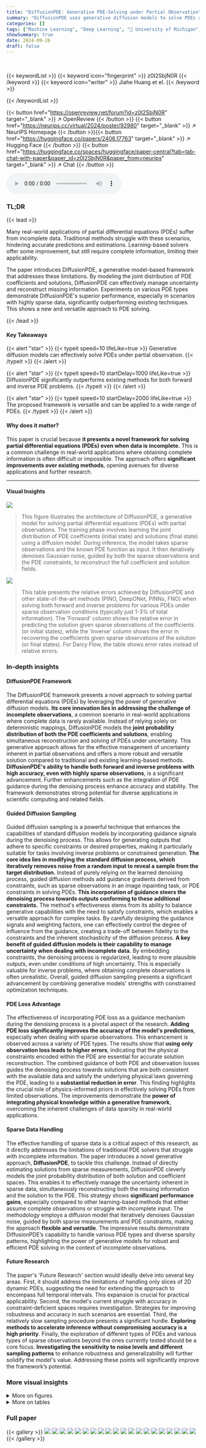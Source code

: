 ```yaml
---
title: "DiffusionPDE: Generative PDE-Solving under Partial Observation"
summary: "DiffusionPDE uses generative diffusion models to solve PDEs accurately, even with highly incomplete observations, outperforming state-of-the-art methods."
categories: []
tags: ["Machine Learning", "Deep Learning", "🏢 University of Michigan",]
showSummary: true
date: 2024-09-26
draft: false
---
```


<br>

{{< keywordList >}}
{{< keyword icon="fingerprint" >}} z0I2SbjN0R {{< /keyword >}}
{{< keyword icon="writer" >}} Jiahe Huang et el. {{< /keyword >}}
 
{{< /keywordList >}}

{{< button href="https://openreview.net/forum?id=z0I2SbjN0R" target="_blank" >}}
↗ OpenReview
{{< /button >}}
{{< button href="https://neurips.cc/virtual/2024/poster/92980" target="_blank" >}}
↗ NeurIPS Homepage
{{< /button >}}{{< button href="https://huggingface.co/papers/2406.17763" target="_blank" >}}
↗ Hugging Face
{{< /button >}}
{{< button href="https://huggingface.co/spaces/huggingface/paper-central?tab=tab-chat-with-paper&paper_id=z0I2SbjN0R&paper_from=neurips" target="_blank" >}}
↗ Chat
{{< /button >}}



<audio controls>
    <source src="https://ai-paper-reviewer.com/z0I2SbjN0R/podcast.wav" type="audio/wav">
    Your browser does not support the audio element.
</audio>


### TL;DR


{{< lead >}}

Many real-world applications of partial differential equations (PDEs) suffer from incomplete data. Traditional methods struggle with these scenarios, hindering accurate predictions and estimations.  Learning-based solvers offer some improvement, but still require complete information, limiting their applicability.



The paper introduces DiffusionPDE, a generative model-based framework that addresses these limitations. By modeling the joint distribution of PDE coefficients and solutions, DiffusionPDE can effectively manage uncertainty and reconstruct missing information.  Experiments on various PDE types demonstrate DiffusionPDE's superior performance, especially in scenarios with highly sparse data, significantly outperforming existing techniques.  This shows a new and versatile approach to PDE solving.

{{< /lead >}}


#### Key Takeaways

{{< alert "star" >}}
{{< typeit speed=10 lifeLike=true >}} Generative diffusion models can effectively solve PDEs under partial observation. {{< /typeit >}}
{{< /alert >}}

{{< alert "star" >}}
{{< typeit speed=10 startDelay=1000 lifeLike=true >}} DiffusionPDE significantly outperforms existing methods for both forward and inverse PDE problems. {{< /typeit >}}
{{< /alert >}}

{{< alert "star" >}}
{{< typeit speed=10 startDelay=2000 lifeLike=true >}} The proposed framework is versatile and can be applied to a wide range of PDEs. {{< /typeit >}}
{{< /alert >}}

#### Why does it matter?
This paper is crucial because **it presents a novel framework for solving partial differential equations (PDEs) even when data is incomplete.** This is a common challenge in real-world applications where obtaining complete information is often difficult or impossible. The approach offers **significant improvements over existing methods**, opening avenues for diverse applications and further research.

------
#### Visual Insights



![](https://ai-paper-reviewer.com/z0I2SbjN0R/figures_1_1.jpg)

> This figure illustrates the architecture of DiffusionPDE, a generative model for solving partial differential equations (PDEs) with partial observations.  The training phase involves learning the joint distribution of PDE coefficients (initial state) and solutions (final state) using a diffusion model. During inference, the model takes sparse observations and the known PDE function as input. It then iteratively denoises Gaussian noise, guided by both the sparse observations and the PDE constraints, to reconstruct the full coefficient and solution fields.





![](https://ai-paper-reviewer.com/z0I2SbjN0R/tables_6_1.jpg)

> This table presents the relative errors achieved by DiffusionPDE and other state-of-the-art methods (PINO, DeepONet, PINNs, FNO) when solving both forward and inverse problems for various PDEs under sparse observation conditions (typically just 1-3% of total information).  The 'Forward' column shows the relative error in predicting the solution given sparse observations of the coefficients (or initial states), while the 'Inverse' column shows the error in recovering the coefficients given sparse observations of the solution (or final states).  For Darcy Flow, the table shows error rates instead of relative errors.





### In-depth insights


#### DiffusionPDE Framework
The DiffusionPDE framework presents a novel approach to solving partial differential equations (PDEs) by leveraging the power of generative diffusion models.  **Its core innovation lies in addressing the challenge of incomplete observations**, a common scenario in real-world applications where complete data is rarely available.  Instead of relying solely on deterministic mappings, DiffusionPDE models the **joint probability distribution of both the PDE coefficients and solutions**, enabling simultaneous reconstruction and solving of PDEs under uncertainty.  This generative approach allows for the effective management of uncertainty inherent in partial observations and offers a more robust and versatile solution compared to traditional and existing learning-based methods. **DiffusionPDE's ability to handle both forward and inverse problems with high accuracy, even with highly sparse observations**, is a significant advancement.  Further enhancements such as the integration of PDE guidance during the denoising process enhance accuracy and stability.  The framework demonstrates strong potential for diverse applications in scientific computing and related fields.

#### Guided Diffusion Sampling
Guided diffusion sampling is a powerful technique that enhances the capabilities of standard diffusion models by incorporating guidance signals during the denoising process. This allows for generating outputs that adhere to specific constraints or desired properties, making it particularly suitable for tasks involving inverse problems or constrained generation. **The core idea lies in modifying the standard diffusion process, which iteratively removes noise from a random input to reveal a sample from the target distribution.** Instead of purely relying on the learned denoising process, guided diffusion methods add guidance gradients derived from constraints, such as sparse observations in an image inpainting task, or PDE constraints in solving PDEs. **This incorporation of guidance steers the denoising process towards outputs conforming to these additional constraints.** The method's effectiveness stems from its ability to balance generative capabilities with the need to satisfy constraints, which enables a versatile approach for complex tasks. By carefully designing the guidance signals and weighting factors, one can effectively control the degree of influence from the guidance, creating a trade-off between fidelity to the constraints and the inherent stochasticity of the diffusion process.  **A key benefit of guided diffusion models is their capability to manage uncertainty when dealing with incomplete data.** By embedding constraints, the denoising process is regularized, leading to more plausible outputs, even under conditions of high uncertainty. This is especially valuable for inverse problems, where obtaining complete observations is often unrealistic. Overall, guided diffusion sampling presents a significant advancement by combining generative models' strengths with constrained optimization techniques.

#### PDE Loss Advantage
The effectiveness of incorporating PDE loss as a guidance mechanism during the denoising process is a pivotal aspect of the research.  **Adding PDE loss significantly improves the accuracy of the model's predictions**, especially when dealing with sparse observations.  This enhancement is observed across a variety of PDE types. The results show that **using only observation loss leads to higher errors**, indicating that the physical constraints encoded within the PDE are essential for accurate solution reconstruction.  The combined guidance of both PDE and observation losses guides the denoising process towards solutions that are both consistent with the available data and satisfy the underlying physical laws governing the PDE, leading to a **substantial reduction in error**. This finding highlights the crucial role of physics-informed priors in effectively solving PDEs from limited observations.  The improvements demonstrate the **power of integrating physical knowledge within a generative framework**, overcoming the inherent challenges of data sparsity in real-world applications.

#### Sparse Data Handling
The effective handling of sparse data is a critical aspect of this research, as it directly addresses the limitations of traditional PDE solvers that struggle with incomplete information.  The paper introduces a novel generative approach, **DiffusionPDE**, to tackle this challenge.  Instead of directly estimating solutions from sparse measurements, DiffusionPDE cleverly models the joint probability distribution of both solution and coefficient spaces. This enables it to effectively manage the uncertainty inherent in sparse data, simultaneously reconstructing both the missing information and the solution to the PDE.  This strategy shows **significant performance gains**, especially compared to other learning-based methods that either assume complete observations or struggle with incomplete input.  The methodology employs a diffusion model that iteratively denoises Gaussian noise, guided by both sparse measurements and PDE constraints, making the approach **flexible and versatile**.  The impressive results demonstrate DiffusionPDE’s capability to handle various PDE types and diverse sparsity patterns, highlighting the power of generative models for robust and efficient PDE solving in the context of incomplete observations.

#### Future Research
The paper's 'Future Research' section would ideally delve into several key areas.  First, it should address the limitations of handling only slices of 2D dynamic PDEs, suggesting the need for extending the approach to encompass full temporal intervals.  This expansion is crucial for practical applicability.  Second, the model's current struggle with accuracy in constraint-deficient spaces requires investigation.  Strategies for improving robustness and accuracy in such scenarios are essential.  Third, the relatively slow sampling procedure presents a significant hurdle.  **Exploring methods to accelerate inference without compromising accuracy is a high priority**.  Finally, the exploration of different types of PDEs and various types of sparse observations beyond the ones currently tested should be a core focus.  **Investigating the sensitivity to noise levels and different sampling patterns** to enhance robustness and generalizability will further solidify the model's value. Addressing these points will significantly improve the framework’s potential.


### More visual insights

<details>
<summary>More on figures
</summary>


![](https://ai-paper-reviewer.com/z0I2SbjN0R/figures_4_1.jpg)

> This figure demonstrates the ability of DiffusionPDE to recover both the coefficient and solution of a PDE from sparse observations.  It shows three scenarios: sparse observations on the coefficient only, sparse observations on the solution only, and sparse observations on both. Each scenario displays the ground truth coefficient and solution, the corresponding recovered coefficient and solution by DiffusionPDE, and the location of the sparse observations. The error rates (or relative errors) for the recovered data are provided for each scenario. The result demonstrates the versatility of the method, as it can successfully reconstruct the PDE regardless of where the observations come from.


![](https://ai-paper-reviewer.com/z0I2SbjN0R/figures_5_1.jpg)

> This figure visualizes the results of applying DiffusionPDE to three different types of PDEs: Darcy Flow, Poisson equation, and Helmholtz equation.  For each PDE, it shows the ground truth coefficients and solutions alongside the results obtained using DiffusionPDE guided by observation loss only and those obtained using DiffusionPDE guided by both observation and PDE loss. The absolute errors for both coefficients and solutions are also shown in heatmap visualizations, making it clear how the combined use of observation and PDE loss leads to significantly improved accuracy.


![](https://ai-paper-reviewer.com/z0I2SbjN0R/figures_7_1.jpg)

> This figure compares the performance of DiffusionPDE against other state-of-the-art neural PDE solvers (DeepONet, PINO, FNO, PINNs) on three different PDE problems: forward and inverse Navier-Stokes and Burgers' equation.  The key takeaway is that DiffusionPDE significantly outperforms the baselines, especially when dealing with sparse observations. While the baselines struggle with even moderately sparse data, DiffusionPDE accurately reconstructs solutions with only a small percentage of observations, showcasing its robustness and effectiveness in handling real-world scenarios where full information is rarely available.


![](https://ai-paper-reviewer.com/z0I2SbjN0R/figures_8_1.jpg)

> This figure compares the performance of GraphPDE and DiffusionPDE in solving the inverse problem of the bounded Navier-Stokes equation.  Both methods are given boundary conditions and 1% of the final vorticity field as input, and are tasked with reconstructing the initial vorticity field.  The figure highlights that DiffusionPDE significantly outperforms GraphPDE in accuracy, with a relative error of 2.7% compared to GraphPDE's 12.0%.  The visual representation demonstrates that while GraphPDE recovers the overall shape, it struggles with fine details, particularly around the cylinder. DiffusionPDE produces a much more accurate and detailed reconstruction.


![](https://ai-paper-reviewer.com/z0I2SbjN0R/figures_9_1.jpg)

> This figure compares the performance of DiffusionPDE and a standard diffusion model with classifier-free guidance (CFG) on the unbounded Navier-Stokes equation.  Both methods were given 500 sparse observations (3% of the total data) for solving both the forward and inverse problems.  The results demonstrate that DiffusionPDE achieves significantly lower relative errors in both cases, highlighting its superior accuracy for solving PDEs with partial observations.


![](https://ai-paper-reviewer.com/z0I2SbjN0R/figures_9_2.jpg)

> This figure compares the performance of DiffusionPDE against two other methods (Shu et al. and OFormer) on the unbounded Navier-Stokes equation, a complex fluid dynamics problem.  The experiment uses 500 sparse observations (only a small percentage of the total data) to solve both the forward problem (predicting the final state from the initial state) and the inverse problem (predicting the initial state from the final state). The results show that DiffusionPDE significantly outperforms the other two methods in terms of accuracy, achieving much lower relative errors.


![](https://ai-paper-reviewer.com/z0I2SbjN0R/figures_15_1.jpg)

> This figure shows the effectiveness of adding PDE loss to the observation loss for improving the accuracy of recovered solutions and coefficients. It visualizes the recovered coefficients, solutions, and corresponding absolute errors for Darcy flow, Poisson equation, and Helmholtz equation, demonstrating the significant improvement in accuracy when both losses are combined.


![](https://ai-paper-reviewer.com/z0I2SbjN0R/figures_16_1.jpg)

> This figure visualizes the results of DiffusionPDE on three different PDEs: Darcy Flow, Poisson equation, and Helmholtz equation.  It shows the recovered coefficients and solutions alongside the ground truth for each PDE.  For each PDE, there are three columns representing the results obtained using only observation loss, the combined guidance of observation and PDE loss, and the ground truth. This comparison visually demonstrates the improvement in accuracy achieved by incorporating the PDE loss term in the guidance process. The absolute errors are also visualized, further highlighting the effectiveness of using both the observation and PDE loss.


![](https://ai-paper-reviewer.com/z0I2SbjN0R/figures_17_1.jpg)

> This figure compares the performance of DiffusionPDE against other state-of-the-art neural PDE solvers (DeepONet, PINO, FNO, PINNs) on three different PDE problems (Burgers', forward Navier-Stokes, and inverse Navier-Stokes).  It highlights DiffusionPDE's ability to accurately solve these problems using significantly fewer observations (5 sensors for Burgers', 500 sparse observations for Navier-Stokes), showcasing its superior performance under partial observation conditions.


![](https://ai-paper-reviewer.com/z0I2SbjN0R/figures_17_2.jpg)

> This figure shows the results of DiffusionPDE applied to Darcy's equation, demonstrating its ability to recover both the coefficient and solution from sparse observations.  Three scenarios are presented: sparse observations on the coefficient only, sparse observations on the solution only, and sparse observations on both.  The results demonstrate DiffusionPDE's accuracy compared to the ground truth in all cases.  The figure illustrates the versatility of the approach, highlighting its effectiveness even with very limited data.


![](https://ai-paper-reviewer.com/z0I2SbjN0R/figures_17_3.jpg)

> This figure demonstrates the ability of DiffusionPDE to handle sparse observations.  It shows the results of solving the Darcy equation using only sparse observations of either the coefficient (a) or the solution (u), or both.  DiffusionPDE successfully reconstructs both the coefficient and solution in each case, highlighting its advantage over traditional methods that require complete information.


![](https://ai-paper-reviewer.com/z0I2SbjN0R/figures_17_4.jpg)

> This figure visualizes the results of applying DiffusionPDE to various PDEs under sparse observation conditions.  It shows both forward (predicting the solution given the coefficients) and inverse (recovering the coefficients given the solution) problems.  The results are compared against ground truth, demonstrating the accuracy of DiffusionPDE in reconstructing both coefficients and solutions even with limited information. Each subfigure represents a different PDE, showing the ground truth, sparse observations used, and the results produced by DiffusionPDE and other state-of-the-art methods (DeepONet, PINO, FNO, PINNs, GraphPDE). The relative errors are also indicated for each method, highlighting the superior performance of DiffusionPDE.


![](https://ai-paper-reviewer.com/z0I2SbjN0R/figures_17_5.jpg)

> This figure demonstrates the ability of DiffusionPDE to solve both forward and inverse problems using only sparse observations of either the coefficient (a) or the solution (u), or both.  It showcases the model's capacity to recover both the full coefficient field and the full solution from incomplete input data, highlighting its versatility compared to traditional methods.  The results shown are for Darcy's equation, but the caption indicates the method performs similarly for other PDEs.


![](https://ai-paper-reviewer.com/z0I2SbjN0R/figures_18_1.jpg)

> This figure demonstrates the capability of DiffusionPDE to handle partial observations. It showcases the successful reconstruction of both coefficients and solutions of the Darcy equation using only sparse observations of either coefficients, solutions, or both.  The results highlight the versatility of DiffusionPDE in handling incomplete data, a major challenge for classical and learning-based PDE solvers.


![](https://ai-paper-reviewer.com/z0I2SbjN0R/figures_18_2.jpg)

> This figure compares the performance of DiffusionPDE and GraphPDE on solving the inverse problem of the bounded Navier-Stokes equation.  Both models use only 1% of the total available information (observations of the final vorticity field).  DiffusionPDE is shown to recover the initial vorticity field with significantly greater accuracy and less noise than GraphPDE, particularly in regions of high vorticity near the cylinder.


![](https://ai-paper-reviewer.com/z0I2SbjN0R/figures_18_3.jpg)

> This figure demonstrates DiffusionPDE's ability to handle sparse observations.  It shows results for solving the Darcy's equation using the proposed method. Three scenarios are presented: sparse observations on the coefficient (a), sparse observations on the solution (u), and sparse observations on both the coefficient and the solution. The figure visually compares the recovered coefficient and solution in each scenario with their ground truth counterparts. The relative error rate is provided for each case, demonstrating the accuracy of the method even with limited information.


![](https://ai-paper-reviewer.com/z0I2SbjN0R/figures_18_4.jpg)

> This figure compares DiffusionPDE to other state-of-the-art methods for solving PDEs with sparse observations.  It shows the results of forward and inverse problems for the Navier-Stokes and Burgers' equations, highlighting DiffusionPDE's superior performance, particularly in scenarios with highly limited data (e.g., only 5 sensors for the Burgers' equation).


![](https://ai-paper-reviewer.com/z0I2SbjN0R/figures_19_1.jpg)

> This figure illustrates the overall architecture of DiffusionPDE, a generative model for solving partial differential equations (PDEs) when only partial observations are available.  The model is trained on the joint distribution of PDE coefficients (initial state) and their corresponding solutions (final state).  During inference, the model takes noisy data as input and iteratively denoises it, guided by both sparse observations of the solution or coefficient and the known PDE constraints.  The output is a full reconstruction of both the coefficient and solution spaces, consistent with both the observations and the PDE.


![](https://ai-paper-reviewer.com/z0I2SbjN0R/figures_20_1.jpg)

> This figure shows that DiffusionPDE can handle sparse observations of either the coefficient or the solution to recover both using a single trained network.  It demonstrates the results of using DiffusionPDE to solve Darcy's equation with sparse observations of the coefficient, solution, or both. The results are compared to the ground truth, and the low error rates demonstrate the effectiveness of DiffusionPDE.


![](https://ai-paper-reviewer.com/z0I2SbjN0R/figures_21_1.jpg)

> This figure demonstrates the ability of DiffusionPDE to recover both the coefficients (a) and solutions (u) of a partial differential equation (PDE), specifically Darcy's equation, using sparse observations. It showcases three scenarios: sparse observations on coefficients only, sparse observations on solutions only, and sparse observations on both. In each scenario, DiffusionPDE successfully recovers both a and u, which are visually compared to the ground truth, indicating the model's accuracy even with limited data.


![](https://ai-paper-reviewer.com/z0I2SbjN0R/figures_22_1.jpg)

> This figure illustrates the architecture of DiffusionPDE, a generative model for solving partial differential equations (PDEs) with only partial observations of the solution and/or coefficients.  The model is trained on the joint distribution of the PDE coefficients (initial state) and the corresponding solutions (final state). During inference, the model takes as input a noisy version of the solution and/or coefficients and iteratively denoises it, guided by sparse observations and the known PDE, to recover the complete solution and coefficients.


![](https://ai-paper-reviewer.com/z0I2SbjN0R/figures_22_2.jpg)

> This figure demonstrates the robustness of DiffusionPDE against noisy observations. It shows the relative error of recovered Darcy Flow solutions when different levels of Gaussian noise (0%, 1%, 3%, 5%, 10%, and 15%) are added to the sparse observations.  The results indicate that DiffusionPDE maintains relatively low error rates even with a significant amount of noise.


![](https://ai-paper-reviewer.com/z0I2SbjN0R/figures_23_1.jpg)

> This figure demonstrates the ability of DiffusionPDE to handle sparse observations.  It shows three scenarios: sparse observations of only the coefficient (a), only the solution (u), and both a and u.  In each scenario, DiffusionPDE successfully reconstructs both the coefficient and the solution of the Darcy equation, showcasing its effectiveness even with highly incomplete data.


![](https://ai-paper-reviewer.com/z0I2SbjN0R/figures_23_2.jpg)

> This figure compares the performance of the proposed DiffusionPDE method and a standard diffusion model using classifier-free guidance (CFG) on the unbounded Navier-Stokes equation.  The experiment uses 500 sparse observations.  Both forward (predicting the final state from the initial state) and inverse (predicting the initial state from the final state) problems are evaluated.  The figure visually shows the ground truth, DiffusionPDE results, CFG results, and the relative errors of each.  DiffusionPDE shows significantly lower errors in both forward and inverse settings.


![](https://ai-paper-reviewer.com/z0I2SbjN0R/figures_23_3.jpg)

> This figure demonstrates the ability of DiffusionPDE to handle sparse observations in solving partial differential equations (PDEs).  It shows results for the Darcy equation, where only a small percentage (1-3%) of the total data is available as observations, either for the coefficient (\(a\)) or the solution (\(u\)) or both. DiffusionPDE successfully recovers the full coefficient field and solution with high accuracy by using one trained network and sparse observations.


![](https://ai-paper-reviewer.com/z0I2SbjN0R/figures_24_1.jpg)

> This figure demonstrates the ability of DiffusionPDE to handle sparse observations.  It shows the recovered coefficients and solutions for Darcy's equation when only sparse observations of either the coefficients, solutions, or both are available.  The results are compared to the ground truth, highlighting the accuracy of DiffusionPDE even with limited data.


![](https://ai-paper-reviewer.com/z0I2SbjN0R/figures_24_2.jpg)

> This figure demonstrates the ability of DiffusionPDE to handle sparse observations in both forward and inverse problems.  It shows the results of using DiffusionPDE to solve the Darcy equation, given sparse observations of the coefficient (a), solution (u), or both. The recovered coefficients and solutions are compared to the ground truth, showcasing DiffusionPDE's ability to accurately recover the PDE under partial observations.


![](https://ai-paper-reviewer.com/z0I2SbjN0R/figures_25_1.jpg)

> This figure demonstrates DiffusionPDE's ability to handle sparse observations in both forward and inverse PDE solving problems. It shows that DiffusionPDE can recover both the coefficient and solution of the Darcy equation accurately even when only a small percentage of observations are available for either the coefficient or the solution, or both. The results highlight the versatility of DiffusionPDE compared to traditional methods that typically require full observations.


![](https://ai-paper-reviewer.com/z0I2SbjN0R/figures_25_2.jpg)

> This figure shows the results of applying DiffusionPDE to solve the Darcy equation under three different scenarios of partial observation: sparse observation of coefficient (a), sparse observation of solution (u), and sparse observation of both (a and u).  The figure visually compares the recovered coefficients and solutions obtained by DiffusionPDE with the ground truth for each scenario, demonstrating that DiffusionPDE accurately recovers the solution even with limited observations.


</details>




<details>
<summary>More on tables
</summary>


![](https://ai-paper-reviewer.com/z0I2SbjN0R/tables_15_1.jpg)
> This table shows the weights used in the DiffusionPDE algorithm for balancing the observation loss and the PDE loss during the sampling process.  The weights vary depending on whether the observations are on the coefficients (a) or the solutions (u) and also depend on the specific PDE being solved (Darcy Flow, Poisson, Helmholtz, Non-bounded Navier-Stokes, Bounded Navier-Stokes, and Burgers' equation). The weights are adjusted to shift the primary guiding influence to the PDE loss after 80% of the sampling iterations.

![](https://ai-paper-reviewer.com/z0I2SbjN0R/tables_15_2.jpg)
> This table shows the prediction errors of coefficients (initial states) and solutions (final states) achieved by DiffusionPDE using different loss functions.  The errors are presented for several types of PDEs (Darcy Flow, Poisson, Helmholtz, Non-bounded Navier-Stokes, and Bounded Navier-Stokes) when using only the observation loss (Lobs) and when combining the observation loss with the PDE loss (Lobs + Lpde).  Lower error percentages indicate better performance.

![](https://ai-paper-reviewer.com/z0I2SbjN0R/tables_19_1.jpg)
> This table presents the relative errors achieved by DiffusionPDE and other state-of-the-art methods (PINO, DeepONet, PINNs, FNO) when solving both forward and inverse PDE problems using sparse observations (typically 1-3%).  The relative error measures the accuracy of the predicted solutions (or final states) compared to the ground truth. For the inverse problem of Darcy Flow, error rates are reported instead of relative errors, reflecting the use of binary values for coefficients. The results showcase DiffusionPDE's superior performance in both forward and inverse problems under partial observation conditions.

![](https://ai-paper-reviewer.com/z0I2SbjN0R/tables_20_1.jpg)
> This table presents the relative errors achieved by DiffusionPDE and other state-of-the-art methods (PINO, DeepONet, PINNs, and FNO) when solving forward and inverse PDE problems using sparse observations.  The relative error measures the difference between the model's prediction and the ground truth. For the inverse problem of Darcy flow, error rates are provided instead of relative errors. Lower values indicate better performance.

![](https://ai-paper-reviewer.com/z0I2SbjN0R/tables_21_1.jpg)
> This table presents the performance of DiffusionPDE and several other state-of-the-art methods for solving forward and inverse PDE problems using sparse observations (around 3%).  The relative errors in the solutions (or final states, 'u') and coefficients (or initial states, 'a') are shown for various PDEs, including Darcy flow, Poisson, Helmholtz, and Navier-Stokes equations (both bounded and unbounded). For the inverse problem of Darcy flow, error rates are used instead of relative errors.

![](https://ai-paper-reviewer.com/z0I2SbjN0R/tables_21_2.jpg)
> This table compares the computational cost of four different methods for solving partial differential equations using sparse observations. The methods compared are DiffusionPDE (the proposed method), GraphPDE, Shu et al. (2023), and OFormer. The metrics used for comparison are the number of parameters (in millions), inference time (in seconds), and GPU memory usage (in gigabytes).

![](https://ai-paper-reviewer.com/z0I2SbjN0R/tables_22_1.jpg)
> This table presents the relative errors achieved by DiffusionPDE and other baseline methods (PINO, FNO, DeepONet, PINNs) when solving forward and inverse PDE problems using sparse observations.  The baseline methods' results were improved by an optimization process. The table showcases the performance of DiffusionPDE, highlighting its superiority in accuracy, especially when compared to optimized baseline methods.

![](https://ai-paper-reviewer.com/z0I2SbjN0R/tables_25_1.jpg)
> This table presents the relative errors achieved by DiffusionPDE and other state-of-the-art methods (PINO, DeepONet, PINNs, FNO) when solving forward and inverse PDE problems using sparse observations.  For each PDE (Darcy Flow, Poisson, Helmholtz, Non-bounded Navier-Stokes, Bounded Navier-Stokes), the table shows the relative error for both forward and inverse problems, indicating the performance of each method under conditions of limited data.  The use of error rates versus relative errors is specified; specifically, error rates are used for the inverse problem of Darcy Flow.

</details>




### Full paper

{{< gallery >}}
<img src="https://ai-paper-reviewer.com/z0I2SbjN0R/1.png" class="grid-w50 md:grid-w33 xl:grid-w25" />
<img src="https://ai-paper-reviewer.com/z0I2SbjN0R/2.png" class="grid-w50 md:grid-w33 xl:grid-w25" />
<img src="https://ai-paper-reviewer.com/z0I2SbjN0R/3.png" class="grid-w50 md:grid-w33 xl:grid-w25" />
<img src="https://ai-paper-reviewer.com/z0I2SbjN0R/4.png" class="grid-w50 md:grid-w33 xl:grid-w25" />
<img src="https://ai-paper-reviewer.com/z0I2SbjN0R/5.png" class="grid-w50 md:grid-w33 xl:grid-w25" />
<img src="https://ai-paper-reviewer.com/z0I2SbjN0R/6.png" class="grid-w50 md:grid-w33 xl:grid-w25" />
<img src="https://ai-paper-reviewer.com/z0I2SbjN0R/7.png" class="grid-w50 md:grid-w33 xl:grid-w25" />
<img src="https://ai-paper-reviewer.com/z0I2SbjN0R/8.png" class="grid-w50 md:grid-w33 xl:grid-w25" />
<img src="https://ai-paper-reviewer.com/z0I2SbjN0R/9.png" class="grid-w50 md:grid-w33 xl:grid-w25" />
<img src="https://ai-paper-reviewer.com/z0I2SbjN0R/10.png" class="grid-w50 md:grid-w33 xl:grid-w25" />
<img src="https://ai-paper-reviewer.com/z0I2SbjN0R/11.png" class="grid-w50 md:grid-w33 xl:grid-w25" />
<img src="https://ai-paper-reviewer.com/z0I2SbjN0R/12.png" class="grid-w50 md:grid-w33 xl:grid-w25" />
<img src="https://ai-paper-reviewer.com/z0I2SbjN0R/13.png" class="grid-w50 md:grid-w33 xl:grid-w25" />
<img src="https://ai-paper-reviewer.com/z0I2SbjN0R/14.png" class="grid-w50 md:grid-w33 xl:grid-w25" />
<img src="https://ai-paper-reviewer.com/z0I2SbjN0R/15.png" class="grid-w50 md:grid-w33 xl:grid-w25" />
<img src="https://ai-paper-reviewer.com/z0I2SbjN0R/16.png" class="grid-w50 md:grid-w33 xl:grid-w25" />
<img src="https://ai-paper-reviewer.com/z0I2SbjN0R/17.png" class="grid-w50 md:grid-w33 xl:grid-w25" />
<img src="https://ai-paper-reviewer.com/z0I2SbjN0R/18.png" class="grid-w50 md:grid-w33 xl:grid-w25" />
<img src="https://ai-paper-reviewer.com/z0I2SbjN0R/19.png" class="grid-w50 md:grid-w33 xl:grid-w25" />
<img src="https://ai-paper-reviewer.com/z0I2SbjN0R/20.png" class="grid-w50 md:grid-w33 xl:grid-w25" />
{{< /gallery >}}